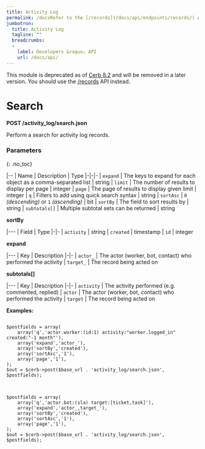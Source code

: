 ```yaml
---
title: Activity Log
permalink: /docsRefer to the [/records](/docs/api/endpoints/records/) API endpoint.activity-log/
jumbotron:
  title: Activity Log
  tagline: ""
  breadcrumbs:
  -
    label: Developers &raquo; API
    url: /docs/api/
---
```


<div class="cerb-box note">
<p>This module is deprecated as of <a href="/releases/8.2/">Cerb 8.2</a> and will be removed in a later version. You should use the <a href="/docs/api/records/activity-log/">/records</a> API  instead.</p>
</div>

# Search

**POST /activity_log/search.json**

Perform a search for activity log records.

### Parameters
{: .no_toc}

|--
| Name | Description | Type
|-|-|-
| `expand` | The keys to expand for each object as a comma-separated list | string
| `limit` | The number of results to display per page | integer
| `page` | The page of results to display given limit | integer
| `q` | Filters to add using quick search syntax | string
| `sortAsc` | `0` _(descending)_ or `1` _(ascending)_ | bit
| `sortBy` | The field to sort results by | string
| `subtotals[]` | Multiple subtotal sets can be returned | string 

**sortBy**

|---
| Field | Type
|-|-
| `activity` | string
| `created` | timestamp
| `id` | integer

**expand**

|---
| Key | Description
|-|-
| `actor_` | The actor (worker, bot, contact) who performed the activity
| `target_` | The record being acted on

**subtotals[]**
		
|---
| Key | Description
|-|-
| `activity` | The activity performed (e.g. commented, replied)
| `actor` | The actor (worker, bot, contact) who performed the activity
| `target` | The record being acted on

**Examples:**

<pre>
<code class="language-php">
$postfields = array(
    array('q','actor.worker:(id:1) activity:"worker.logged_in" created:"-1 month"'),
    array('expand','actor_'),
    array('sortBy','created'),
    array('sortAsc','1'),
    array('page','1'),
);
$out = $cerb->post($base_url . 'activity_log/search.json', $postfields);
</code>
</pre>

<pre>
<code class="language-php">
$postfields = array(
    array('q','actor.bot:(sla) target:[ticket,task]'),
    array('expand','actor_,target_'),
    array('sortBy','created'),
    array('sortAsc','1'),
    array('page','1'),
);
$out = $cerb->post($base_url . 'activity_log/search.json', $postfields);
</code>
</pre>

